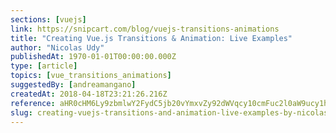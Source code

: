 ```yaml
---
sections: [vuejs]
link: https://snipcart.com/blog/vuejs-transitions-animations
title: "Creating Vue.js Transitions & Animation: Live Examples"
author: "Nicolas Udy"
publishedAt: 1970-01-01T00:00:00.000Z
type: [article]
topics: [vue_transitions_animations]
suggestedBy: [andreamangano]
createdAt: 2018-04-18T23:21:26.216Z
reference: aHR0cHM6Ly9zbmlwY2FydC5jb20vYmxvZy92dWVqcy10cmFuc2l0aW9ucy1hbmltYXRpb25z
slug: creating-vuejs-transitions-and-animation-live-examples-by-nicolas-udy
---
```

